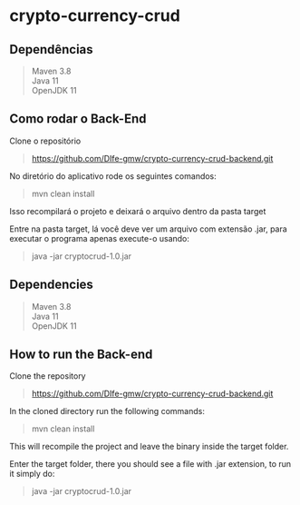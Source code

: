 # crypto-currency-crud

## Dependências

> Maven 3.8\
> Java 11\
> OpenJDK 11
## Como rodar o Back-End

Clone o repositório

> https://github.com/DIfe-gmw/crypto-currency-crud-backend.git

No diretório do aplicativo rode os seguintes comandos:

> mvn clean install

Isso recompilará o projeto e deixará o arquivo dentro da pasta target

Entre na pasta target, lá você deve ver um arquivo com extensão .jar, para executar o programa apenas execute-o usando:

> java -jar cryptocrud-1.0.jar

## Dependencies

> Maven 3.8\
> Java 11\
> OpenJDK 11
## How to run the Back-end

Clone the repository

> https://github.com/DIfe-gmw/crypto-currency-crud-backend.git

In the cloned directory run the following commands:

> mvn clean install

This will recompile the project and leave the binary inside the target folder.

Enter the target folder, there you should see a file with .jar extension, to run it simply do:

> java -jar cryptocrud-1.0.jar




